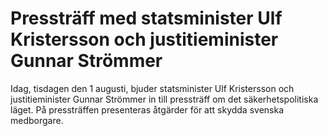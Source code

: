 # Pressträff med statsminister Ulf Kristersson och justitieminister Gunnar Strömmer

Idag, tisdagen den 1 augusti, bjuder statsminister Ulf Kristersson och justitieminister Gunnar Strömmer in till pressträff om det säkerhetspolitiska läget. På pressträffen presenteras åtgärder för att skydda svenska medborgare.
